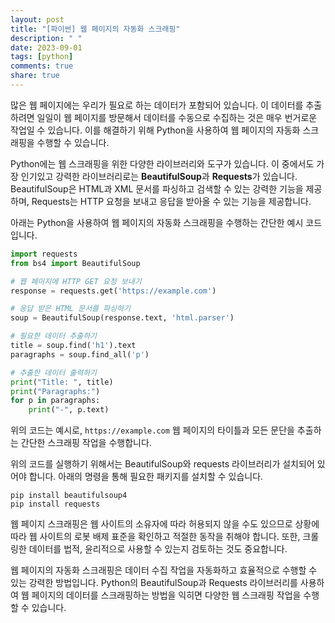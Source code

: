 ```yaml
---
layout: post
title: "[파이썬] 웹 페이지의 자동화 스크래핑"
description: " "
date: 2023-09-01
tags: [python]
comments: true
share: true
---
```


많은 웹 페이지에는 우리가 필요로 하는 데이터가 포함되어 있습니다. 이 데이터를 추출하려면 일일이 웹 페이지를 방문해서 데이터를 수동으로 수집하는 것은 매우 번거로운 작업일 수 있습니다. 이를 해결하기 위해 Python을 사용하여 웹 페이지의 자동화 스크래핑을 수행할 수 있습니다. 

Python에는 웹 스크래핑을 위한 다양한 라이브러리와 도구가 있습니다. 이 중에서도 가장 인기있고 강력한 라이브러리로는 **BeautifulSoup**과 **Requests**가 있습니다. BeautifulSoup은 HTML과 XML 문서를 파싱하고 검색할 수 있는 강력한 기능을 제공하며, Requests는 HTTP 요청을 보내고 응답을 받아올 수 있는 기능을 제공합니다.

아래는 Python을 사용하여 웹 페이지의 자동화 스크래핑을 수행하는 간단한 예시 코드입니다.

```python
import requests
from bs4 import BeautifulSoup

# 웹 페이지에 HTTP GET 요청 보내기
response = requests.get('https://example.com')

# 응답 받은 HTML 문서를 파싱하기
soup = BeautifulSoup(response.text, 'html.parser')

# 필요한 데이터 추출하기
title = soup.find('h1').text
paragraphs = soup.find_all('p')

# 추출한 데이터 출력하기
print("Title: ", title)
print("Paragraphs:")
for p in paragraphs:
    print("-", p.text)
```

위의 코드는 예시로, `https://example.com` 웹 페이지의 타이틀과 모든 문단을 추출하는 간단한 스크래핑 작업을 수행합니다. 

위의 코드를 실행하기 위해서는 BeautifulSoup와 requests 라이브러리가 설치되어 있어야 합니다. 아래의 명령을 통해 필요한 패키지를 설치할 수 있습니다.

```shell
pip install beautifulsoup4
pip install requests
```

웹 페이지 스크래핑은 웹 사이트의 소유자에 따라 허용되지 않을 수도 있으므로 상황에 따라 웹 사이트의 로봇 배제 표준을 확인하고 적절한 동작을 취해야 합니다. 또한, 크롤링한 데이터를 법적, 윤리적으로 사용할 수 있는지 검토하는 것도 중요합니다.

웹 페이지의 자동화 스크래핑은 데이터 수집 작업을 자동화하고 효율적으로 수행할 수 있는 강력한 방법입니다. Python의 BeautifulSoup과 Requests 라이브러리를 사용하여 웹 페이지의 데이터를 스크래핑하는 방법을 익히면 다양한 웹 스크래핑 작업을 수행할 수 있습니다.